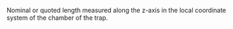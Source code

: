 ﻿Nominal or quoted length measured along the z-axis in the local coordinate system of the chamber of the  trap.

